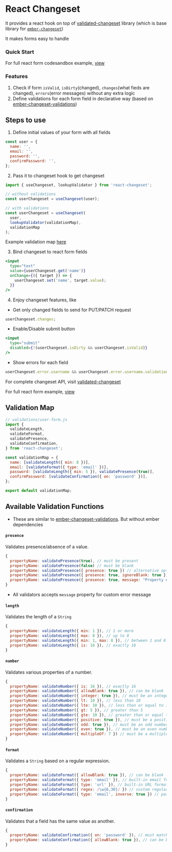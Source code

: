 # React Changeset

It provides a react hook on top of [validated-changeset](https://github.com/validated-changeset/validated-changeset/) library (which is base library for [`ember-changeset`](https://github.com/poteto/ember-changeset))

It makes forms easy to handle

### Quick Start
For full react form codesandbox example, [view](https://codesandbox.io/s/adoring-sun-1wt6b?file=/src/App.js:229-296)

### Features

1. Check if form `isValid`, `isDirty`(changed), `changes`(what fieds are changed), `errors`(error messages) without any extra logic
2. Define validations for each form field in declarative way (based on [ember-changeset-validations](https://github.com/poteto/ember-changeset-validations))

## Steps to use

1. Define initial values of your form with all fields

```js
const user = {
  name: '',
  email: '',
  password: '',
  confirmPassword: '',
};
```

2. Pass it to changeset hook to get changeset

```js
import { useChangeset, lookupValidator } from 'react-changeset';

// without validations
const userChangeset = useChangeset(user);

// with validations
const userChangeset = useChangeset(
  user,
  lookupValidator(validationMap),
  validationMap
);
```

Example validation map [here](##validation-map)

3. Bind changeset to react form fields

```jsx
<input
  type="text"
  value={userChangeset.get('name')}
  onChange={({ target }) => {
    userChangeset.set('name', target.value);
  }}
/>
```

4. Enjoy changeset features, like

- Get only changed fields to send for PUT/PATCH request

```jsx
userChangeset.changes;
```

- Enable/Disable submit button

```jsx
<input
  type="submit"
  disabled={!(userChangeset.isDirty && userChangeset.isValid)}
/>
```

- Show errors for each field

```jsx
userChangeset.error.username && userChangeset.error.username.validation[0];
```

For complete changeset API, visit [validated-changeset](https://github.com/validated-changeset/validated-changeset/)

For full react form example, [view](https://codesandbox.io/s/adoring-sun-1wt6b?file=/src/App.js:229-296)

## Validation Map

```js
// validations/user-form.js
import {
  validateLength,
  validateFormat,
  validatePresence,
  validateConfirmation,
} from 'react-changeset';

const validationMap = {
  name: [validateLength({ min: 8 })],
  email: [validateFormat({ type: 'email' })],
  password: [validateLength({ min: 5 }), validatePresence(true)],
  confirmPassword: [validateConfirmation({ on: 'password' })],
};

export default validationMap;
```

## Available Validation Functions
* These are similar to [ember-changeset-validations](https://github.com/poteto/ember-changeset-validations). But without ember dependencies
#### `presence`

Validates presence/absence of a value.

```js
{
  propertyName: validatePresence(true), // must be present
  propertyName: validatePresence(false) // must be blank
  propertyName: validatePresence({ presence: true }) // alternative option syntax
  propertyName: validatePresence({ presence: true, ignoreBlank: true }) // If ignoreBlank true, treats an empty or whitespace string as not present.
  propertyName: validatePresence({ presence: true, message: "Property not present" }) // custom error message
}
```

* All validators accepts `message` property for custom error message

#### `length`

Validates the length of a `String`

```js
{
  propertyName: validateLength({ min: 1 }), // 1 or more
  propertyName: validateLength({ max: 8 }), // up to 8
  propertyName: validateLength({ min: 1, max: 8 }), // between 1 and 8 (inclusive)
  propertyName: validateLength({ is: 16 }), // exactly 16
}
```
#### `number`

Validates various properties of a number.
```js
{
  propertyName: validateNumber({ is: 16 }), // exactly 16
  propertyName: validateNumber({ allowBlank: true }), // can be blank
  propertyName: validateNumber({ integer: true }), // must be an integer
  propertyName: validateNumber({ lt: 10 }), // less than 10
  propertyName: validateNumber({ lte: 10 }), // less than or equal to 10
  propertyName: validateNumber({ gt: 5 }), // greater than 5
  propertyName: validateNumber({ gte: 10 }), // greater than or equal to 10
  propertyName: validateNumber({ positive: true }), // must be a positive number
  propertyName: validateNumber({ odd: true }), // must be an odd number
  propertyName: validateNumber({ even: true }), // must be an even number
  propertyName: validateNumber({ multipleOf: 7 }) // must be a multiple of 7
}
```

#### `format`

Validates a `String` based on a regular expression.
```js
{
  propertyName: validateFormat({ allowBlank: true }), // can be blank
  propertyName: validateFormat({ type: 'email' }), // built-in email format
  propertyName: validateFormat({ type: 'url' }), // built-in URL format
  propertyName: validateFormat({ regex: /\w{6,30}/ }) // custom regular expression
  propertyName: validateFormat({ type: 'email', inverse: true }) // passes if the value doesn't match the given format
}
```

#### `confirmation`

Validates that a field has the same value as another.
```js
{
  propertyName: validateConfirmation({ on: 'password' }), // must match 'password'
  propertyName: validateConfirmation({ allowBlank: true }), // can be blank
}
```

